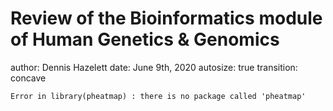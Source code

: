 <style>
.small-code pre code {
  font-size: 1em;
}

.smaller-code pre code {
  font-size: 14px;
}

</style>

Review of the Bioinformatics module of Human Genetics & Genomics
========================================================
author: Dennis Hazelett
date: June 9th, 2020
autosize: true
transition: concave






```
Error in library(pheatmap) : there is no package called 'pheatmap'
```

